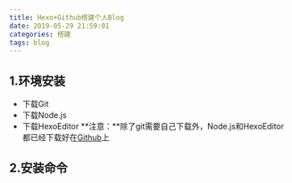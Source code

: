 ```yaml
---
title: Hexo+Github搭建个人Blog
date: 2019-05-29 21:59:01
categories: 搭建
tags: blog
---
```

## 1.环境安装
- 下载Git
- 下载Node.js
- 下载HexoEditor
**注意：**除了git需要自己下载外，Node.js和HexoEditor都已经下载好在[Github](https://github.com/jxeditor/jxeditor.github.io)上
## 2.安装命令
```bash

```
